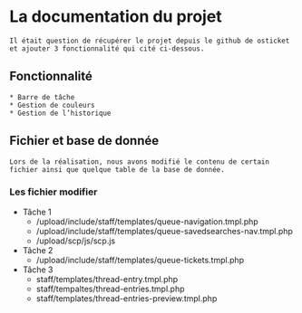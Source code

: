
# La documentation du projet
	Il était question de récupérer le projet depuis le github de osticket et ajouter 3 fonctionnalité qui cité ci-dessous.
## Fonctionnalité
	* Barre de tâche
	* Gestion de couleurs 
	* Gestion de l’historique
## Fichier et base de donnée

	Lors de la réalisation, nous avons modifié le contenu de certain fichier ainsi que quelque table de la base de donnée.
### Les fichier modifier
* Tâche 1
   * /upload/include/staff/templates/queue-navigation.tmpl.php
   * /upload/include/staff/templates/queue-savedsearches-nav.tmpl.php
   * /upload/scp/js/scp.js
* Tâche 2
   * /upload/include/staff/templates/queue-tickets.tmpl.php
* Tâche 3
   * staff/templates/thread-entry.tmpl.php
   * staff/tempaltes/thread-entries.tmpl.php
   * staff/templates/thread-entries-preview.tmpl.php
